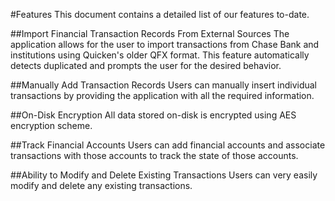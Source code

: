 #Features
This document contains a detailed list of our features to-date.

##Import Financial Transaction Records From External Sources
The application allows for the user to import transactions from Chase Bank and institutions using Quicken's older QFX format. This feature automatically detects duplicated and prompts the user for the desired behavior.

##Manually Add Transaction Records
Users can manually insert individual transactions by providing the application with all the required information.

##On-Disk Encryption
All data stored on-disk is encrypted using AES encryption scheme. 

##Track Financial Accounts
Users can add financial accounts and associate transactions with those accounts to track the state of those accounts.

##Ability to Modify and Delete Existing Transactions
Users can very easily modify and delete any existing transactions.